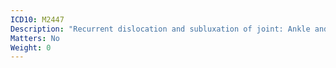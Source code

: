 ```yaml
---
ICD10: M2447
Description: "Recurrent dislocation and subluxation of joint: Ankle and foot"
Matters: No
Weight: 0
---
```



